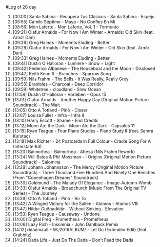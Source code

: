 #Log of 20 day

1. [00:00] Santa Sabina - Recupera Tus Clásicos - Santa Sabina - Espejo
1. [08:55] Camilo Séptimo - Maya - No Confíes En Mí
1. [08:56] Mon Laferte - Mon Laferte, Vol. 1 - Tormento
1. [09:21] Ólafur Arnalds - For Now I Am Winter - Arnalds: Old Skin (feat. Arnór Dan)
1. [09:26] Greg Haines - Moments Eluding - Better
1. [09:28] Ólafur Arnalds - For Now I Am Winter - Old Skin (feat. Arnór Dan)
1. [09:33] Greg Haines - Moments Eluding - Better
1. [09:41] Dustin O'Halloran - Lumiere - Snow + Light
1. [09:42] Federico Albanese - The Houseboat and the Moon - Disclosed
1. [09:47] Keith Kenniff - Branches - Sparrow Song
1. [09:50] Nils Frahm - The Bells - It Was Really, Really Grey
1. [09:55] Brambles - Charcoal - Deep Corridor
1. [09:59] Whitetree - cloudland - Slow Ocean
1. [12:58] Dustin O'Halloran - Vorleben - Opus 15
1. [13:01] Ólafur Arnalds - Another Happy Day (Original Motion Picture Soundtrack) - The Wait
1. [13:05] Otto A Totland - Pinô - Closer
1. [13:07] Louisa Fuller - Infra - Infra 8
1. [13:10] Harry Escott - Shame - End Credits
1. [13:12] Moon Ate the Dark - Moon Ate the Dark - Capsules 11
1. [13:15] Ryan Teague - Four Piano Studies - Piano Study II (feat. Semra Kurutaç)
1. [13:18] Max Richter - 24 Postcards in Full Colour - Cradle Song For A (Interstate B3)
1. [13:20] Balmorhea - Balmorhea - Attesa (Nils Frahm Rework)
1. [13:24] Will Bates & Phil Mossman - I Origins (Original Motion Picture Soundtrack) - Salomina
1. [13:28] Jóhann Jóhannsson - The Mercy (Original Motion Picture Soundtrack) - Three Thousand Five Hundred And Ninety One Benches (From "Copenhagen Dreams" Soundtrack)
1. [13:30] Goldmund - The Malady Of Elegance - Image-Autumn-Womb
1. [13:33] Ólafur Arnalds - Broadchurch (Music From The Original TV Series) - The Journey
1. [13:39] Otto A Totland - Pinô - Ro To
1. [13:42] A Winged Victory for the Sullen - Atomos - Atomos VIII
1. [13:47] Hildur Guðnadóttir - Without Sinking - Elevation
1. [13:53] Ryan Teague - Causeway - Undone
1. [14:00] Digital Freq - Prometheus - Prometheus
1. [14:06] Lazy Rich - Insomnia - John Dahlback Remix
1. [14:12] deadmau5 - W:/2016ALBUM/ - Let Go (Extended Edit) (feat. Grabbitz)
1. [14:24] Dada Life - Just Do The Dada - Don't Feed the Dada
